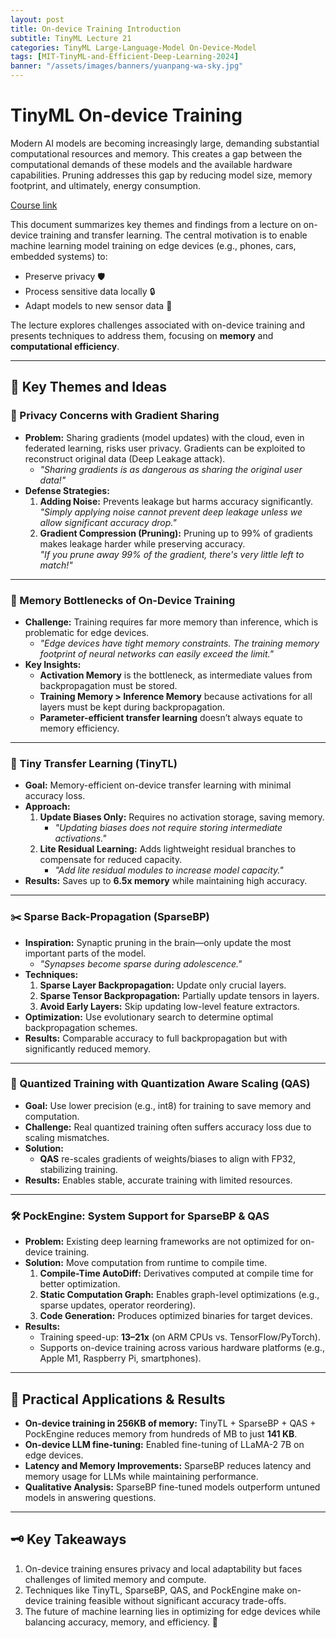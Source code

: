 ```yaml
---
layout: post
title: On-device Training Introduction
subtitle: TinyML Lecture 21
categories: TinyML Large-Language-Model On-Device-Model
tags: [MIT-TinyML-and-Efficient-Deep-Learning-2024]
banner: "/assets/images/banners/yuanpang-wa-sky.jpg"
---
```



# TinyML On-device Training

Modern AI models are becoming increasingly large, demanding substantial computational resources and memory. This creates a gap between the computational demands of these models and the available hardware capabilities. Pruning addresses this gap by reducing model size, memory footprint, and ultimately, energy consumption.

[Course link](https://hanlab.mit.edu/courses/2024-fall-65940)


This document summarizes key themes and findings from a lecture on on-device training and transfer learning. The central motivation is to enable machine learning model training on edge devices (e.g., phones, cars, embedded systems) to:  
- Preserve privacy 🛡️  
- Process sensitive data locally 🔒  
- Adapt models to new sensor data 🔄  

The lecture explores challenges associated with on-device training and presents techniques to address them, focusing on **memory** and **computational efficiency**.

---

## 🌟 Key Themes and Ideas

### 🔐 Privacy Concerns with Gradient Sharing
- **Problem:** Sharing gradients (model updates) with the cloud, even in federated learning, risks user privacy. Gradients can be exploited to reconstruct original data (Deep Leakage attack).  
  - _"Sharing gradients is as dangerous as sharing the original user data!"_
- **Defense Strategies:**
  1. **Adding Noise:** Prevents leakage but harms accuracy significantly.  
     _"Simply applying noise cannot prevent deep leakage unless we allow significant accuracy drop."_
  2. **Gradient Compression (Pruning):** Pruning up to 99% of gradients makes leakage harder while preserving accuracy.  
     _"If you prune away 99% of the gradient, there's very little left to match!"_

---

### 🧠 Memory Bottlenecks of On-Device Training
- **Challenge:** Training requires far more memory than inference, which is problematic for edge devices.  
  - _"Edge devices have tight memory constraints. The training memory footprint of neural networks can easily exceed the limit."_
- **Key Insights:**
  - **Activation Memory** is the bottleneck, as intermediate values from backpropagation must be stored.  
  - **Training Memory > Inference Memory** because activations for all layers must be kept during backpropagation.  
  - **Parameter-efficient transfer learning** doesn’t always equate to memory efficiency.  

---

### 🌱 Tiny Transfer Learning (TinyTL)
- **Goal:** Memory-efficient on-device transfer learning with minimal accuracy loss.  
- **Approach:**  
  1. **Update Biases Only:** Requires no activation storage, saving memory.  
     - _"Updating biases does not require storing intermediate activations."_
  2. **Lite Residual Learning:** Adds lightweight residual branches to compensate for reduced capacity.  
     - _"Add lite residual modules to increase model capacity."_  
- **Results:** Saves up to **6.5x memory** while maintaining high accuracy.

---

### ✂️ Sparse Back-Propagation (SparseBP)
- **Inspiration:** Synaptic pruning in the brain—only update the most important parts of the model.  
  - _"Synapses become sparse during adolescence."_  
- **Techniques:**  
  1. **Sparse Layer Backpropagation:** Update only crucial layers.  
  2. **Sparse Tensor Backpropagation:** Partially update tensors in layers.  
  3. **Avoid Early Layers:** Skip updating low-level feature extractors.  
- **Optimization:** Use evolutionary search to determine optimal backpropagation schemes.  
- **Results:** Comparable accuracy to full backpropagation but with significantly reduced memory.  

---

### 🔢 Quantized Training with Quantization Aware Scaling (QAS)
- **Goal:** Use lower precision (e.g., int8) for training to save memory and computation.  
- **Challenge:** Real quantized training often suffers accuracy loss due to scaling mismatches.  
- **Solution:**  
  - **QAS** re-scales gradients of weights/biases to align with FP32, stabilizing training.  
- **Results:** Enables stable, accurate training with limited resources.  

---

### 🛠️ PockEngine: System Support for SparseBP & QAS
- **Problem:** Existing deep learning frameworks are not optimized for on-device training.  
- **Solution:** Move computation from runtime to compile time.  
  1. **Compile-Time AutoDiff:** Derivatives computed at compile time for better optimization.  
  2. **Static Computation Graph:** Enables graph-level optimizations (e.g., sparse updates, operator reordering).  
  3. **Code Generation:** Produces optimized binaries for target devices.  
- **Results:**  
  - Training speed-up: **13–21x** (on ARM CPUs vs. TensorFlow/PyTorch).  
  - Supports on-device training across various hardware platforms (e.g., Apple M1, Raspberry Pi, smartphones).  

---

## 🎯 Practical Applications & Results

- **On-device training in 256KB of memory:** TinyTL + SparseBP + QAS + PockEngine reduces memory from hundreds of MB to just **141 KB**.  
- **On-device LLM fine-tuning:** Enabled fine-tuning of LLaMA-2 7B on edge devices.  
- **Latency and Memory Improvements:** SparseBP reduces latency and memory usage for LLMs while maintaining performance.  
- **Qualitative Analysis:** SparseBP fine-tuned models outperform untuned models in answering questions.

---

## 🗝️ Key Takeaways
1. On-device training ensures privacy and local adaptability but faces challenges of limited memory and compute.  
2. Techniques like TinyTL, SparseBP, QAS, and PockEngine make on-device training feasible without significant accuracy trade-offs.  
3. The future of machine learning lies in optimizing for edge devices while balancing accuracy, memory, and efficiency. 🚀
